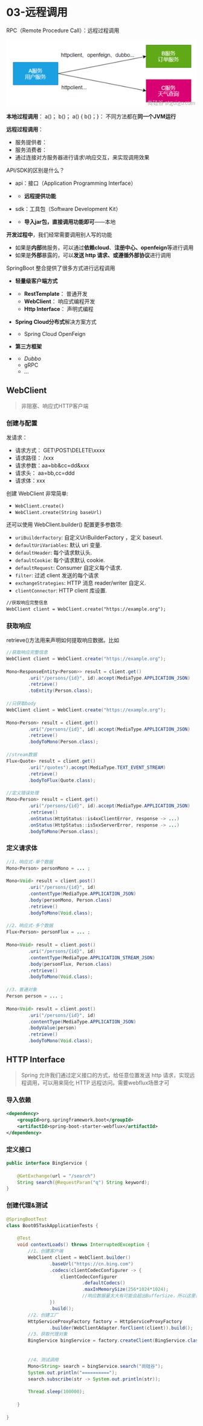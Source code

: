# 03-远程调用

RPC（Remote Procedure Call）：远程过程调用

![](03-远程调用/01.png)

**本地过程调用**： a()； b()； a() { b()；}： 不同方法都在**同一个JVM运行**

**远程过程调用**：

- 服务提供者：
- 服务消费者：
- 通过连接对方服务器进行请求\响应交互，来实现调用效果

API/SDK的区别是什么？

- api：接口（Application Programming Interface）

- - **远程提供功能**

- sdk：工具包（Software Development Kit）

- - **导入jar包，直接调用功能即可**——本地

**开发过程中**，我们经常需要调用别人写的功能

- 如果是**内部**微服务，可以通过**依赖cloud**、**注册中心、openfeign**等进行调用
- 如果是**外部**暴露的，可以**发送 http 请求、或遵循外部协议**进行调用

SpringBoot 整合提供了很多方式进行远程调用

- **轻量级客户端方式**

- - **RestTemplate**： 普通开发
  - **WebClient**： 响应式编程开发
  - **Http Interface**： 声明式编程

- **Spring Cloud分布式**解决方案方式

- - Spring Cloud OpenFeign

- **第三方框架**

- - *Dubbo*
  - gRPC
  - *...*

## WebClient

> 非阻塞、响应式HTTP客户端

### 创建与配置

发请求：

- 请求方式： GET\POST\DELETE\xxxx
- 请求路径： /xxx
- 请求参数：aa=bb&cc=dd&xxx
- 请求头： aa=bb,cc=ddd
- 请求体：xxx

创建 WebClient 非常简单:

- `WebClient.create()`
- `WebClient.create(String baseUrl)`

还可以使用 WebClient.builder() 配置更多参数项:

- `uriBuilderFactory`: 自定义UriBuilderFactory ，定义 baseurl.
- `defaultUriVariables`: 默认 uri 变量.
- `defaultHeader`: 每个请求默认头.
- `defaultCookie`: 每个请求默认 cookie.
- `defaultRequest`: Consumer 自定义每个请求.
- `filter`: 过滤 client 发送的每个请求
- `exchangeStrategies`: HTTP 消息 reader/writer 自定义.
- `clientConnector`: HTTP client 库设置.

~~~xml
//获取响应完整信息
WebClient client = WebClient.create("https://example.org");
~~~

### 获取响应

retrieve()方法用来声明如何提取响应数据。比如

~~~java
//获取响应完整信息
WebClient client = WebClient.create("https://example.org");

Mono<ResponseEntity<Person>> result = client.get()
        .uri("/persons/{id}", id).accept(MediaType.APPLICATION_JSON)
        .retrieve()
        .toEntity(Person.class);

//只获取body
WebClient client = WebClient.create("https://example.org");

Mono<Person> result = client.get()
        .uri("/persons/{id}", id).accept(MediaType.APPLICATION_JSON)
        .retrieve()
        .bodyToMono(Person.class);

//stream数据
Flux<Quote> result = client.get()
        .uri("/quotes").accept(MediaType.TEXT_EVENT_STREAM)
        .retrieve()
        .bodyToFlux(Quote.class);

//定义错误处理
Mono<Person> result = client.get()
        .uri("/persons/{id}", id).accept(MediaType.APPLICATION_JSON)
        .retrieve()
        .onStatus(HttpStatus::is4xxClientError, response -> ...)
        .onStatus(HttpStatus::is5xxServerError, response -> ...)
        .bodyToMono(Person.class);
~~~

###  定义请求体

~~~java
//1、响应式-单个数据
Mono<Person> personMono = ... ;

Mono<Void> result = client.post()
        .uri("/persons/{id}", id)
        .contentType(MediaType.APPLICATION_JSON)
        .body(personMono, Person.class)
        .retrieve()
        .bodyToMono(Void.class);

//2、响应式-多个数据
Flux<Person> personFlux = ... ;

Mono<Void> result = client.post()
        .uri("/persons/{id}", id)
        .contentType(MediaType.APPLICATION_STREAM_JSON)
        .body(personFlux, Person.class)
        .retrieve()
        .bodyToMono(Void.class);

//3、普通对象
Person person = ... ;

Mono<Void> result = client.post()
        .uri("/persons/{id}", id)
        .contentType(MediaType.APPLICATION_JSON)
        .bodyValue(person)
        .retrieve()
        .bodyToMono(Void.class);
~~~

## HTTP Interface

> Spring 允许我们通过定义接口的方式，给任意位置发送 http 请求，实现远程调用，可以用来简化 HTTP 远程访问。需要webflux场景才可

### 导入依赖

~~~xml
<dependency>
    <groupId>org.springframework.boot</groupId>
    <artifactId>spring-boot-starter-webflux</artifactId>
</dependency>
~~~

### 定义接口

~~~java
public interface BingService {

    @GetExchange(url = "/search")
    String search(@RequestParam("q") String keyword);
}
~~~

### 创建代理&测试

~~~java
@SpringBootTest
class Boot05TaskApplicationTests {

    @Test
    void contextLoads() throws InterruptedException {
        //1、创建客户端
        WebClient client = WebClient.builder()
                .baseUrl("https://cn.bing.com")
                .codecs(clientCodecConfigurer -> {
                    clientCodecConfigurer
                            .defaultCodecs()
                            .maxInMemorySize(256*1024*1024);
                            //响应数据量太大有可能会超出BufferSize，所以这里设置的大一点
                })
                .build();
        //2、创建工厂
        HttpServiceProxyFactory factory = HttpServiceProxyFactory
                .builder(WebClientAdapter.forClient(client)).build();
        //3、获取代理对象
        BingService bingService = factory.createClient(BingService.class);


        //4、测试调用
        Mono<String> search = bingService.search("尚硅谷");
        System.out.println("==========");
        search.subscribe(str -> System.out.println(str));

        Thread.sleep(100000);

    }

}
~~~

